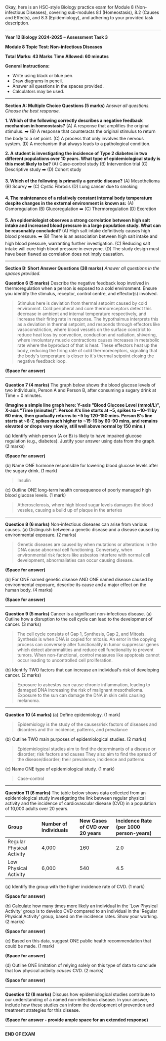 Okay, here is an HSC-style Biology practice exam for Module 8 (Non-infectious Diseases), covering sub-modules 8.1 (Homeostasis), 8.2 (Causes and Effects), and 8.3 (Epidemiology), and adhering to your provided task description.

---

**Year 12 Biology 2024-2025 – Assessment Task 3**

**Module 8 Topic Test: Non-infectious Diseases**

**Total Marks: 43 Marks**
**Time Allowed: 60 minutes**

**General Instructions:**
*   Write using black or blue pen.
*   Draw diagrams in pencil.
*   Answer all questions in the spaces provided.
*   Calculators may be used.

---

**Section A: Multiple Choice Questions (5 marks)**
*Answer all questions. Choose the best response.*

**1. Which of the following correctly describes a negative feedback mechanism in homeostasis?**
    (A) A response that amplifies the original stimulus.
    ➡️ (B) A response that counteracts the original stimulus to return the body to a set point.
    (C) A process that only involves the nervous system.
    (D) A mechanism that always leads to a pathological condition.

**2. A student is investigating the incidence of Type 2 diabetes in two different populations over 10 years. What type of epidemiological study is this most likely to be?**
    (A) Case-control study
    (B) Intervention trial
    (C) Descriptive study
    ➡️ (D) Cohort study

**3. Which of the following is primarily a genetic disease?**
    (A) Mesothelioma
    (B) Scurvy
    ➡️ (C) Cystic Fibrosis
    (D) Lung cancer due to smoking

**4. The maintenance of a relatively constant internal body temperature despite changes in the external environment is known as:**
    (A) Osmoregulation
    (B) Glucoregulation
    ➡️ (C) Thermoregulation
    (D) Excretion

**5. An epidemiologist observes a strong correlation between high salt intake and increased blood pressure in a large population study. What can be reasonably concluded?**
    (A) High salt intake definitively causes high blood pressure.
    ➡️ (B) There is an association between high salt intake and high blood pressure, warranting further investigation.
    (C) Reducing salt intake will cure high blood pressure in everyone.
    (D) The study design must have been flawed as correlation does not imply causation.

---

**Section B: Short Answer Questions (38 marks)**
*Answer all questions in the spaces provided.*

**Question 6 (5 marks)**
Describe the negative feedback loop involved in thermoregulation when a person is exposed to a cold environment. Ensure you identify the stimulus, receptor, control centre, and effector(s) involved.

> Stimulus here is deviation from thermal setpoint caused by cold environmnt. Cold peripheral and core thermoreceptors detect this decrease in ambient and internal temperature respectively, and increase their firing rate in response. The hypothalmus interprets this as a deviation in thermal setpoint, and responds through effectors like vasoconstriction, where blood vessels on the surface constrict to reduce heat loss by convection, conduction and radiation, shivering, where involuntary muscle contractions causes increases in metabolic rate where the byproduct of that is heat. These effectors heat up the body, reducing the firing rate of cold thermoreceptors, signaling that the body's temperature is closer to it's thermal setpoint closing the negative feedback loop.
  


**(Space for answer)**

---

**Question 7 (4 marks)**
The graph below shows the blood glucose levels of two individuals, Person A and Person B, after consuming a sugary drink at Time = 0 minutes.

**(Imagine a simple line graph here: Y-axis "Blood Glucose Level (mmol/L)", X-axis "Time (minutes)". Person A's line starts at ~5, spikes to ~10-11 by 60 mins, then gradually returns to ~5 by 120-150 mins. Person B's line starts at ~6-7, spikes much higher to ~15-16 by 60-90 mins, and remains elevated or drops very slowly, still well above normal by 150 mins.)**

(a) Identify which person (A or B) is likely to have impaired glucose regulation (e.g., diabetes). Justify your answer using data from the graph. (2 marks)

**(Space for answer)**

(b) Name ONE hormone responsible for lowering blood glucose levels after the sugary drink. (1 mark)
> Insulin

(c) Outline ONE long-term health consequence of poorly managed high blood glucose levels. (1 mark)
> Atherosclerosis, where high blood sugar levels damages the blood vessles, causing a build up of plaque in the arteries

---

**Question 8 (6 marks)**
Non-infectious diseases can arise from various causes.
(a) Distinguish between a genetic disease and a disease caused by environmental exposure. (2 marks)
> Genetic diseases are caused by when mutations or alterations in the DNA cause abnormal cell functioning. Conversely, when environmental risk factors like asbestos interfere with normal cell development, abnormaliaties can occur causing disease.


**(Space for answer)**

(b) For ONE named genetic disease AND ONE named disease caused by environmental exposure, describe its cause and a major effect on the human body. (4 marks)

**(Space for answer)**

---

**Question 9 (5 marks)**
Cancer is a significant non-infectious disease.
(a) Outline how a disruption to the cell cycle can lead to the development of cancer. (3 marks)
> The cell cycle consists of Gap 1, Synthesis, Gap 2, and Mitosis. Synthesis is when DNA is copied for mitosis. An error in the copying process can conversely alter functionality in tumor suppressor genes which detect abnormalities and reduce cell functionality to prevent tumors. When non-functional, control measures like apoptosis cannot occur leading to uncontrolled cell proliferation.


(b) Identify TWO factors that can increase an individual's risk of developing cancer. (2 marks)
> Exposure to asbestos can cause chronic inflammation, leading to damaged DNA increasing the risk of malignant mesothelioma.
> Exposure to the sun can damage the DNA in skin cells causing melanoma.

---

**Question 10 (4 marks)**
(a) Define epidemiology. (1 mark)
> Epidemiology is the study of the causes/risk factors of diseases and disorders and thir incidence, patterns, and prevalance

(b) Outline TWO main purposes of epidemiological studies. (2 marks)
> Epidemiological studies aim to find the determinants of a disease or disorder; risk factors and causes
> They also aim to find the spread of the disease/disorder; their prevalence, incidence and patterns

(c) Name ONE type of epidemiological study. (1 mark)
> Case-control

---

**Question 11 (6 marks)**
The table below shows data collected from an epidemiological study investigating the link between regular physical activity and the incidence of cardiovascular disease (CVD) in a population of 10,000 adults over 20 years.

| Group                      | Number of Individuals | New Cases of CVD over 20 years | Incidence Rate (per 1000 person-years) |
| :------------------------- | :-------------------- | :----------------------------- | :------------------------------------- |
| Regular Physical Activity  | 4,000                 | 160                            | 2.0                                    |
| Low Physical Activity      | 6,000                 | 540                            | 4.5                                    |

(a) Identify the group with the higher incidence rate of CVD. (1 mark)

**(Space for answer)**

(b) Calculate how many times more likely an individual in the 'Low Physical Activity' group is to develop CVD compared to an individual in the 'Regular Physical Activity' group, based on the incidence rates. Show your working. (2 marks)

**(Space for answer)**

(c) Based on this data, suggest ONE public health recommendation that could be made. (1 mark)

**(Space for answer)**

(d) Outline ONE limitation of relying solely on this type of data to conclude that low physical activity *causes* CVD. (2 marks)

**(Space for answer)**

---

**Question 12 (8 marks)**
Discuss how epidemiological studies contribute to our understanding of a named non-infectious disease. In your answer, include how these studies can inform the development of prevention and treatment strategies for this disease.

**(Space for answer - provide ample space for an extended response)**

---
**END OF EXAM**
